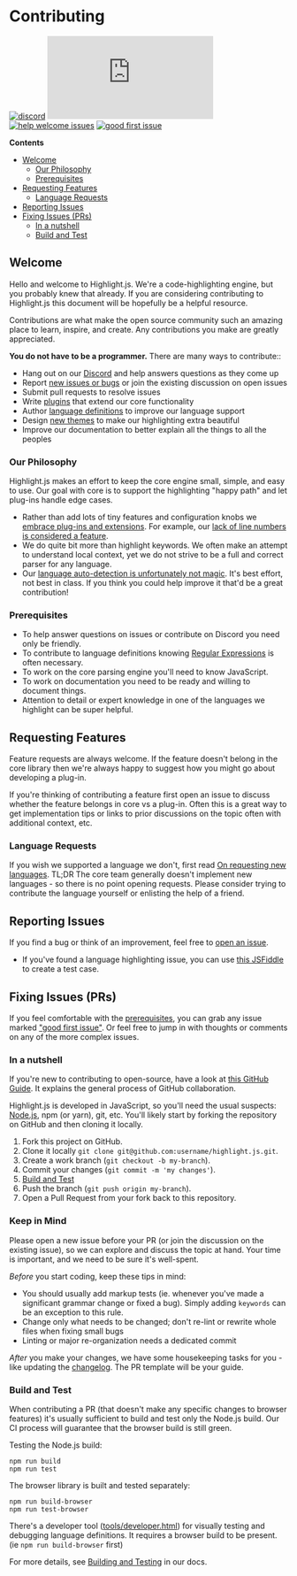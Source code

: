 # Contributing

[![discord](https://badgen.net/badge/icon/discord?icon=discord&label&color=pink)](https://discord.gg/M24EbU7ja9)
[![open issues](https://badgen.net/github/open-issues/highlightjs/highlight.js?label=issues)](https://github.com/highlightjs/highlight.js/issues)
[![help welcome issues](https://badgen.net/github/label-issues/highlightjs/highlight.js/help%20welcome/open)](https://github.com/highlightjs/highlight.js/issues?q=is%3Aopen+is%3Aissue+label%3A%22help+welcome%22)
[![good first issue](https://badgen.net/github/label-issues/highlightjs/highlight.js/good%20first%20issue/open)](https://github.com/highlightjs/highlight.js/issues?q=is%3Aopen+is%3Aissue+label%3A%22beginner+friendly%22)

**Contents**

- [Welcome](#welcome)
  - [Our Philosophy](#our-philosophy)
  - [Prerequisites](#prerequisites)
- [Requesting Features](#requesting-features)
  - [Language Requests](#language-requests)
- [Reporting Issues](#reporting-issues)
- [Fixing Issues (PRs)](#fixing-issues-prs)
  - [In a nutshell](#in-a-nutshell)
  - [Build and Test](#build-and-test)


## Welcome

Hello and welcome to Highlight.js. We're a code-highlighting engine, but you probably knew that already. If you are considering contributing to Highlight.js this document will be hopefully be a helpful resource.

Contributions are what make the open source community such an amazing place to learn, inspire, and create. Any contributions you make are greatly appreciated.

**You do not have to be a programmer.** There are many ways to contribute::

- Hang out on our [Discord](https://discord.gg/M24EbU7ja9) and help answers questions as they come up
- Report [new issues or bugs](https://github.com/highlightjs/highlight.js/issues/new/choose) or join the existing discussion on open issues
- Submit pull requests to resolve issues
- Write [plugins](https://highlightjs.readthedocs.io/en/latest/plugin-api.html) that extend our core functionality
- Author [language definitions](https://github.com/highlightjs/highlight.js/blob/master/extra/3RD_PARTY_QUICK_START.md) to improve our language support
- Design [new themes](https://highlightjs.readthedocs.io/en/latest/style-guide.html) to make our highlighting extra beautiful
- Improve our documentation to better explain all the things to all the peoples

### Our Philosophy

Highlight.js makes an effort to keep the core engine small, simple, and easy to use.  Our goal with core is to support the highlighting "happy path" and let plug-ins handle edge cases.

- Rather than add lots of tiny features and configuration knobs we [embrace plug-ins and extensions](https://github.com/highlightjs/highlight.js/issues/2225). For example, our [lack of line numbers is considered a feature](https://highlightjs.readthedocs.io/en/latest/line-numbers.html).
- We do quite bit more than highlight keywords. We often make an attempt to understand local context, yet we do not strive to be a full and correct parser for any language.
- Our [language auto-detection is unfortunately not magic](https://github.com/highlightjs/highlight.js/issues/1213). It's best effort, not best in class. If you think you could help improve it that'd be a great contribution!

### Prerequisites

- To help answer questions on issues or contribute on Discord you need only be friendly.
- To contribute to language definitions knowing [Regular Expressions](https://www.regular-expressions.info) is often necessary.
- To work on the core parsing engine you'll need to know JavaScript.
- To work on documentation you need to be ready and willing to document things.
- Attention to detail or expert knowledge in one of the languages we highlight can be super helpful.


## Requesting Features

Feature requests are always welcome.  If the feature doesn't belong in the core library then we're always happy to suggest how you might go about developing a plug-in.

If you're thinking of contributing a feature first open an issue to discuss whether the feature belongs in core vs a plug-in.  Often this is a great way to get implementation tips or links to prior discussions on the topic often with additional context, etc.


### Language Requests

If you wish we supported a language we don't, first read [On requesting new languages](https://highlightjs.readthedocs.io/en/latest/language-requests.html).  TL;DR The core team generally doesn't implement new languages - so there is no point opening requests.  Please consider trying to contribute the language yourself or enlisting the help of a friend.


## Reporting Issues

If you find a bug or think of an improvement, feel free to [open an issue](https://github.com/highlightjs/highlight.js/issues/new/choose).
- If you've found a language highlighting issue, you can use [this JSFiddle](https://jsfiddle.net/ajoshguy/2bmdswn6/) to create a test case.


## Fixing Issues (PRs)


If you feel comfortable with the [prerequisites](#prerequisites), you can grab any issue marked ["good first issue"](https://github.com/highlightjs/highlight.js/issues?q=is%3Aissue+is%3Aopen+label%3A%22good+first+issue%22). Or feel free to jump in with thoughts or comments on any of the more complex issues.

### In a nutshell

If you're new to contributing to open-source, have a look at [this GitHub Guide](https://guides.github.com/activities/forking). It explains the general process of GitHub collaboration.

Highlight.js is developed in JavaScript, so you'll need the usual suspects: [Node.js](https://nodejs.dev/download/), npm (or yarn), git, etc.  You'll likely start by forking the repository on GitHub and then cloning it locally.

1. Fork this project on GitHub.
2. Clone it locally `git clone git@github.com:username/highlight.js.git`.
3. Create a work branch (`git checkout -b my-branch`).
4. Commit your changes (`git commit -m 'my changes'`).
5. [Build and Test](#build-and-test)
6. Push the branch (`git push origin my-branch`).
7. Open a Pull Request from your fork back to this repository.


### Keep in Mind <!-- omit in toc -->

Please open a new issue before your PR (or join the discussion on the existing issue), so we can explore and discuss the topic at hand. Your time is important, and we need to be sure it's well-spent.

*Before* you start coding, keep these tips in mind:

- You should usually add markup tests (ie. whenever you've made a significant grammar change or fixed a bug). Simply adding `keywords` can be an exception to this rule.
- Change only what needs to be changed; don't re-lint or rewrite whole files when fixing small bugs
- Linting or major re-organization needs a dedicated commit

*After* you make your changes, we have some housekeeping tasks for you - like updating the [changelog](https://github.com/highlightjs/highlight.js/blob/main/CHANGES.md). The PR template will be your guide.


### Build and Test

When contributing a PR (that doesn't make any specific changes to browser features) it's usually sufficient to build and test only the Node.js build.  Our CI process will guarantee that the browser build is still green.

Testing the Node.js build:

```console
npm run build
npm run test
```

The browser library is built and tested separately:

```console
npm run build-browser
npm run test-browser
```

There's a developer tool ([tools/developer.html](https://github.com/highlightjs/highlight.js/blob/master/tools/developer.html)) for visually testing and debugging language definitions. It requires a browser build to be present. (ie `npm run build-browser` first)

For more details, see [Building and Testing](https://highlightjs.readthedocs.io/en/latest/building-testing.html) in our docs.

